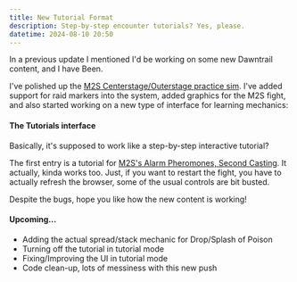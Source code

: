 ```yaml
---
title: New Tutorial Format
description: Step-by-step encounter tutorials? Yes, please.
datetime: 2024-08-10 20:50
---
```


In a previous update I mentioned I'd be working on some new Dawntrail
content, and I have Been.

I've polished up the [M2S Centerstage/Outerstage practice sim](https://xivfightsim.com/raids/m2s/stage-combo?info=1).
I've added support for raid markers into the system, added graphics
for the M2S fight, and also started working on a new type of interface
for learning mechanics:

#### The Tutorials interface
Basically, it's supposed to work like a step-by-step interactive tutorial?

The first entry is a tutorial for [M2S's Alarm Pheromones, Second
Casting](https://xivfightsim.com/tutorials/m2s-alarm-pheromones-2). It actually,
kinda works too. Just, if you want to restart the fight, you have to
actually refresh the browser, some of the usual controls are bit busted.

Despite the bugs, hope you like how the new content is working!

#### Upcoming...
* Adding the actual spread/stack mechanic for Drop/Splash of Poison
* Turning off the tutorial in tutorial mode
* Fixing/Improving the UI in tutorial mode
* Code clean-up, lots of messiness with this new push
